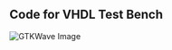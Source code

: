 ## Code for VHDL Test Bench

![GTKWave Image](CPE-487-Repository-RhysLee/assignment2/half_adder_screenshot.png?raw=true)
